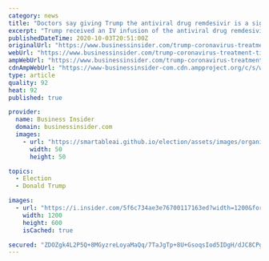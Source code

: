 ```yaml
---
category: news
title: "Doctors say giving Trump the antiviral drug remdesivir is a sign his infection may be serious — even though the timeline is still unclear"
excerpt: "Trump received an IV infusion of the antiviral drug remdesivir on Friday. The therapy is typically reserved for severe cases."
publishedDateTime: 2020-10-03T20:51:00Z
originalUrl: "https://www.businessinsider.com/trump-coronavirus-treatment-timeline-remdesivir-antibody-drug-2020-10"
webUrl: "https://www.businessinsider.com/trump-coronavirus-treatment-timeline-remdesivir-antibody-drug-2020-10"
ampWebUrl: "https://www.businessinsider.com/trump-coronavirus-treatment-timeline-remdesivir-antibody-drug-2020-10?amp"
cdnAmpWebUrl: "https://www-businessinsider-com.cdn.ampproject.org/c/s/www.businessinsider.com/trump-coronavirus-treatment-timeline-remdesivir-antibody-drug-2020-10?amp"
type: article
quality: 92
heat: 92
published: true

provider:
  name: Business Insider
  domain: businessinsider.com
  images:
    - url: "https://smartableai.github.io/election/assets/images/organizations/businessinsider.com-50x50.jpg"
      width: 50
      height: 50

topics:
  - Election
  - Donald Trump

images:
  - url: "https://i.insider.com/5f6c734ae3e76700117163ed?width=1200&format=jpeg"
    width: 1200
    height: 600
    isCached: true

secured: "ZDOZgk4L2P5Q+8MGyzreLoyaMaQq/7TaJgTp+8U+GsoqsIod5IDgH/dJC8CPg5KyObTywq0qblKPBbpzbqIG1tbJ7wWdY9SPe4JXG8XrZeVesiR8A6yHXgOR4oJiOBpfFJOYtRmmNFvSyXlCiAnhL+N8wA7s/jsQW3YSNTSklkCY7S6Ygma/qI4K1vlv91M/CVmDu62K0UiFMdkgVjTC2OPHatJmPCeACqJ3Jr0LGoUHceo19Y1WA05cHVrXKS5uH1zKYslMhDhvCVrr0p60/1KU36qTY6mN/MXLszGCupBLpAls/0cQPnM4gEEg0spxJMH4CM9F1mKCNU1u3jBK5uKlMNnDFr8z7Py0qTNap8M=;ZzeTqUUunDCFM0TgCDtlIg=="
---
```


